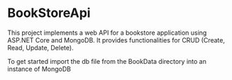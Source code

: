 # BookStoreApi
This project implements a web API for a bookstore application using ASP.NET Core and MongoDB. It provides functionalities for CRUD (Create, Read, Update, Delete).

To get started import the db file from the BookData directory into an instance of MongoDB

